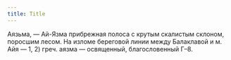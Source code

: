 ```yaml
---
title: Title
---
```


Аязьма, — Ай-Язма прибрежная полоса с крутым скалистым склоном, поросшим лесом.
На изломе береговой линии между Балаклавой и м. Айя — 1, 2) греч. аязма —
освященный, благословенный Г–8.
